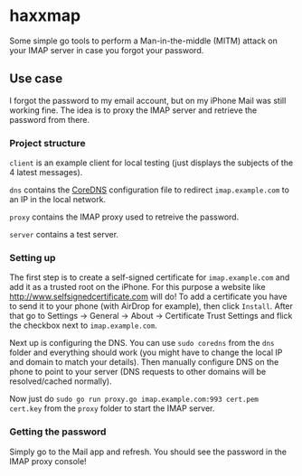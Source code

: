 # haxxmap

Some simple go tools to perform a Man-in-the-middle (MITM) attack on your IMAP server in case you forgot your password.

## Use case

I forgot the password to my email account, but on my iPhone Mail was still working fine. The idea is to proxy the IMAP server and retrieve the password from there.

### Project structure

`client` is an example client for local testing (just displays the subjects of the 4 latest messages).

`dns` contains the [CoreDNS](https://github.com/coredns/coredns) configuration file to redirect `imap.example.com` to an IP in the local network.

`proxy` contains the IMAP proxy used to retreive the password.

`server` contains a test server.

### Setting up

The first step is to create a self-signed certificate for `imap.example.com` and add it as a trusted root on the iPhone. For this purpose a website like http://www.selfsignedcertificate.com will do! To add a certificate you have to send it to your phone (with AirDrop for example), then click `Install`. After that go to Settings -> General -> About -> Certificate Trust Settings and flick the checkbox next to `imap.example.com`.

Next up is configuring the DNS. You can use `sudo coredns` from the `dns` folder and everything should work (you might have to change the local IP and domain to match your details). Then manually configure DNS on the phone to point to your server (DNS requests to other domains will be resolved/cached normally).

Now just do `sudo go run proxy.go imap.example.com:993 cert.pem cert.key` from the `proxy` folder to start the IMAP server.

### Getting the password

Simply go to the Mail app and refresh. You should see the password in the IMAP proxy console!
